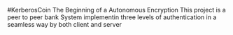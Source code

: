 #KerberosCoin
The Beginning of a Autonomous Encryption
This project is a peer to peer bank System implementin three levels of authentication in a seamless way by both client and server
